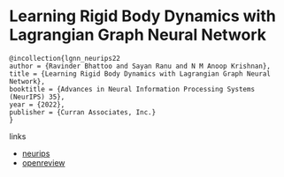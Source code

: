 # Learning Rigid Body Dynamics with Lagrangian Graph Neural Network

```
@incollection{lgnn_neurips22
author = {Ravinder Bhattoo and Sayan Ranu and N M Anoop Krishnan},
title = {Learning Rigid Body Dynamics with Lagrangian Graph Neural Network},
booktitle = {Advances in Neural Information Processing Systems (NeurIPS) 35},
year = {2022},
publisher = {Curran Associates, Inc.}
}
```

links
- [neurips](https://nips.cc/Conferences/2022/Schedule?showEvent=53306)
- [openreview](https://openreview.net/forum?id=nOdfIbo3A-F)
